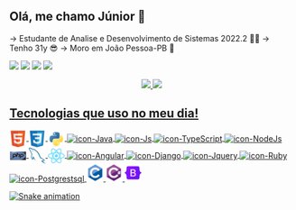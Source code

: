 
## Olá, me chamo Júnior 👋
-> Estudante de Analise e Desenvolvimento de Sistemas 2022.2 🧑‍🎓
-> Tenho 31y 😎
-> Moro em João Pessoa-PB 🌅


<a href="https://instagram.com/junioresttevao" target="_blank"><img src="https://img.shields.io/badge/-Instagram-%23E4405F?style=for-the-badge&logo=instagram&logoColor=white" target="_blank"></a>
<a href = "mailto:junioresttevao@hotmail.com"><img src="https://img.shields.io/badge/Microsoft_Outlook-0078D4?style=for-the-badge&logo=microsoft-outlook&logoColor=white" target="_blank"></a>
<a href = "https://wa.me/5583993897209"><img src="https://img.shields.io/badge/WhatsApp-25D366?style=for-the-badge&logo=whatsapp&logoColor=white" target="_blank"></a>
<a href="https://www.linkedin.com/in/junioresttevao" target="_blank"><img src="https://img.shields.io/badge/-LinkedIn-%230077B5?style=for-the-badge&logo=linkedin&logoColor=white" target="_blank"></a>
  
<div align="center">
  <a href="https://github.com/junioresttevao">
  <img height="180em" src="https://github-readme-stats.vercel.app/api?username=junioresttevao&show_icons=true&theme=darcula&include_all_commits=true&count_private=true"/>
  <img height="180em" src="https://github-readme-stats.vercel.app/api/top-langs/?username=junioresttevao&layout=compact&langs_count=7&theme=darcula"/>
</div>
                                                                                                                                                  
## Tecnologias que uso no meu dia!

<div style="display: inline_block">
  <img align="center" alt="icon-HTML" height="30" width="30" src="https://raw.githubusercontent.com/devicons/devicon/master/icons/html5/html5-original.svg"/>
  <img align="center" alt="icon-CSS" height="30" width="30" src="https://raw.githubusercontent.com/devicons/devicon/master/icons/css3/css3-original.svg"/>
  <img align="center" alt="icon-Python" height="30" width="30" src="https://raw.githubusercontent.com/devicons/devicon/master/icons/python/python-original.svg"/>
  <img align="center" alt="icon-Java" height="30" width="30" src="https://cdn.jsdelivr.net/gh/devicons/devicon/icons/java/java-original.svg"/>
  <img align="center" alt="icon-Js" height="30" width="30" src="https://cdn.jsdelivr.net/gh/devicons/devicon/icons/javascript/javascript-original.svg"/>
  <img align="center" alt="icon-TypeScript" height="30" width="30" src="https://cdn.jsdelivr.net/gh/devicons/devicon/icons/typescript/typescript-original.svg"/>
  <img align="center" alt="icon-NodeJs" height="30" width="30" src="https://cdn.jsdelivr.net/gh/devicons/devicon/icons/nodejs/nodejs-original.svg"/>
  <img align="center" alt="icon-Php" height="30" width="30" src="https://raw.githubusercontent.com/devicons/devicon/master/icons/php/php-original.svg"/>
  <img align="center" alt="icon-MySql" heigth="30" width="30" src="https://raw.githubusercontent.com/devicons/devicon/master/icons/mysql/mysql-original.svg"/>
  <img align="center" alt="icon-React" height="30" width="30" src="https://raw.githubusercontent.com/devicons/devicon/master/icons/react/react-original.svg"/>
  <img align="center" alt="icon-Angular" height="30" width="30" src="https://cdn.jsdelivr.net/gh/devicons/devicon/icons/angularjs/angularjs-original.svg"/>
  <img align="center" alt="icon-Django" height="30" width="30" src="https://cdn.jsdelivr.net/gh/devicons/devicon/icons/django/django-plain.svg"/>
  <img align="center" alt="icon-Jquery" height="30" width="30" src="https://cdn.jsdelivr.net/gh/devicons/devicon/icons/jquery/jquery-original.svg"/>
  <img align="center" alt="icon-Ruby" height="30" width="30" src="https://cdn.jsdelivr.net/gh/devicons/devicon/icons/ruby/ruby-original.svg"/>
  <img align="center" alt="icon-Postgrestsql" height="30" width="30" src="https://cdn.jsdelivr.net/gh/devicons/devicon/icons/postgresql/postgresql-original.svg"/>
  <img aling="center" alt="icon-C" height="30" width="30" src="https://raw.githubusercontent.com/devicons/devicon/master/icons/c/c-original.svg"/>    
  <img aling="center" alt="icon-Csharp" height="30" width="30" src="https://raw.githubusercontent.com/devicons/devicon/master/icons/csharp/csharp-original.svg"/>         <img aling="center" alt="icon-Bootstrap" height="30" width="30" src="https://raw.githubusercontent.com/devicons/devicon/master/icons/bootstrap/bootstrap-original.svg"/>         
         
       
</div>



  


   ![Snake animation](https://github.com/junioresttevao/junioresttevao/blob/output/github-contribution-grid-snake.svg)
